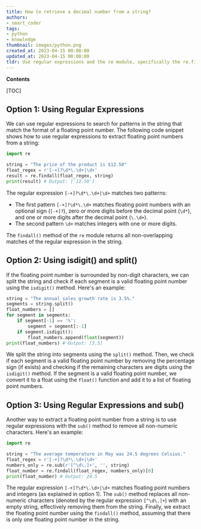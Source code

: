 ```yaml
---
title: How to retrieve a decimal number from a string?
authors:
- smart_coder
tags:
- python
- knowledge
thumbnail: images/python.png
created_at: 2023-04-15 00:00:00
updated_at: 2023-04-15 00:00:00
tldr: Use regular expressions and the re module, specifically the re.findall() function, to extract floating numbers from a string in Python.
---
```


**Contents**

[TOC]

## Option 1: Using Regular Expressions

We can use regular expressions to search for patterns in the string that match the format of a floating point number. The following code snippet shows how to use regular expressions to extract floating point numbers from a string:

```python
import re

string = "The price of the product is $12.50"
float_regex = r'[-+]?\d*\.\d+|\d+'
result = re.findall(float_regex, string)
print(result) # Output: ['12.50']
```

The regular expression `[-+]?\d*\.\d+|\d+` matches two patterns: 

- The first pattern `[-+]?\d*\.\d+` matches floating point numbers with an optional sign (`[-+]?`), zero or more digits before the decimal point (`\d*`), and one or more digits after the decimal point (`\.\d+`).
- The second pattern `\d+` matches integers with one or more digits. 

The `findall()` method of the `re` module returns all non-overlapping matches of the regular expression in the string. 

## Option 2: Using isdigit() and split()

If the floating point number is surrounded by non-digit characters, we can split the string and check if each segment is a valid floating point number using the `isdigit()` method. Here's an example:

```python
string = "The annual sales growth rate is 3.5%."
segments = string.split()
float_numbers = []
for segment in segments:
    if segment[-1] == '%':
        segment = segment[:-1]
    if segment.isdigit():
        float_numbers.append(float(segment))
print(float_numbers) # Output: [3.5]
```

We split the string into segments using the `split()` method. Then, we check if each segment is a valid floating point number by removing the percentage sign (if exists) and checking if the remaining characters are digits using the `isdigit()` method. If the segment is a valid floating point number, we convert it to a float using the `float()` function and add it to a list of floating point numbers.

## Option 3: Using Regular Expressions and sub()

Another way to extract a floating point number from a string is to use regular expressions with the `sub()` method to remove all non-numeric characters. Here's an example:

```python
import re

string = "The average temperature in May was 24.5 degrees Celsius."
float_regex = r'[-+]?\d*\.\d+|\d+'
numbers_only = re.sub(r'[^\d\.]+', '', string)
float_number = re.findall(float_regex, numbers_only)[0]
print(float_number) # Output: 24.5
```

The regular expression `[-+]?\d*\.\d+|\d+` matches floating point numbers and integers (as explained in option 1). The `sub()` method replaces all non-numeric characters (denoted by the regular expression `[^\d\.]+`) with an empty string, effectively removing them from the string. Finally, we extract the floating point number using the `findall()` method, assuming that there is only one floating point number in the string.
